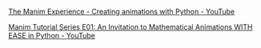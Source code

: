 [The Manim Experience - Creating animations with Python - YouTube](https://www.youtube.com/watch?v=5anTYHWuMSA&ab_channel=Bog)

[Manim Tutorial Series E01: An Invitation to Mathematical Animations WITH EASE in Python - YouTube](https://www.youtube.com/watch?v=rUsUrbWb2D4&list=PLsMrDyoG1sZm6-jIUQCgN3BVyEVOZz3LQ&ab_channel=BenjaminHackl)


